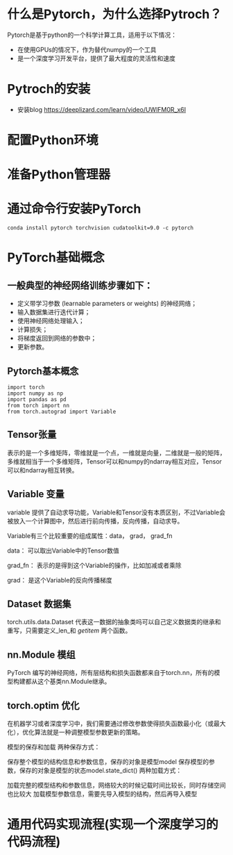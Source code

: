 # 什么是Pytorch，为什么选择Pytroch？
  Pytorch是基于python的一个科学计算工具，适用于以下情况：
  - 在使用GPUs的情况下，作为替代numpy的一个工具
  - 是一个深度学习开发平台，提供了最大程度的灵活性和速度

# Pytroch的安装
  - 安装blog https://deeplizard.com/learn/video/UWlFM0R_x6I
    
# 配置Python环境
# 准备Python管理器
# 通过命令行安装PyTorch

```
conda install pytorch torchvision cudatoolkit=9.0 -c pytorch
```

# PyTorch基础概念

## 一般典型的神经网络训练步骤如下：
  - 定义带学习参数 (learnable parameters or weights) 的神经网络；
  - 输入数据集进行迭代计算；
  - 使用神经网络处理输入；
  - 计算损失；
  - 将梯度返回到网络的参数中；
  - 更新参数。



## Pytorch基本概念

    import torch
    import numpy as np 
    import pandas as pd 
    from torch import nn 
    from torch.autograd import Variable



## Tensor张量

表示的是一个多维矩阵，零维就是一个点，一维就是向量，二维就是一般的矩阵，多维就相当于一个多维矩阵，Tensor可以和numpy的ndarray相互对应，Tensor可以和ndarray相互转换。


## Variable 变量

variable 提供了自动求导功能，Variable和Tensor没有本质区别，不过Variable会被放入一个计算图中，然后进行前向传播，反向传播，自动求导。

Variable有三个比较重要的组成属性：data， grad， grad_fn

data： 可以取出Variable中的Tensor数值

grad_fn： 表示的是得到这个Variable的操作，比如加减或者乘除

grad： 是这个Variable的反向传播梯度


## Dataset 数据集
torch.utils.data.Dataset 代表这一数据的抽象类吗可以自己定义数据类的继承和重写，只需要定义_len_和 _getitem_ 两个函数。


## nn.Module 模组
PyTorch 编写的神经网络，所有层结构和损失函数都来自于torch.nn，所有的模型构建都从这个基类nn.Module继承。


## torch.optim 优化
在机器学习或者深度学习中，我们需要通过修改参数使得损失函数最小化（或最大化），优化算法就是一种调整模型参数更新的策略。

模型的保存和加载
两种保存方式：

保存整个模型的结构信息和参数信息，保存的对象是模型model
保存模型的参数，保存的对象是模型的状态model.state_dict()
两种加载方式：

加载完整的模型结构和参数信息，网络较大的时候记载时间比较长，同时存储空间也比较大
加载模型参数信息，需要先导入模型的结构，然后再导入模型


# 通用代码实现流程(实现一个深度学习的代码流程)